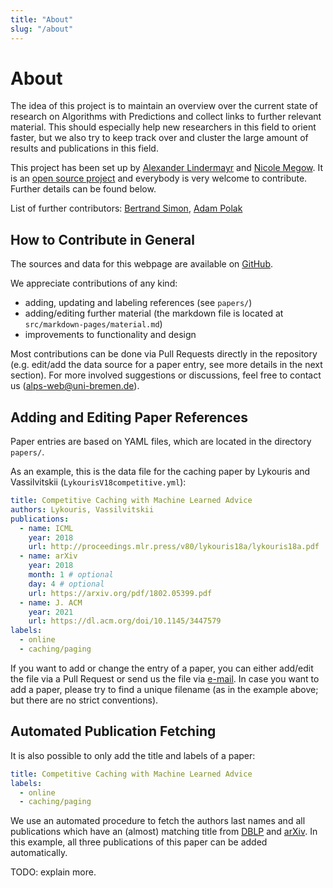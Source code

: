 ```yaml
---
title: "About"
slug: "/about"
---
```


# About

The idea of this project is to maintain an overview over the current state of research on Algorithms with Predictions and collect links to further relevant material. This should especially help new researchers in this field to orient faster, but we also try to keep track over and cluster the large amount of results and publications in this field.

This project has been set up by [Alexander Lindermayr](https://www.uni-bremen.de/en/cslog/team/alexander-lindermayr) and [Nicole Megow](https://www.uni-bremen.de/en/cslog/nmegow). It is an [open source project](https://github.com/algorithms-with-predictions/algorithms-with-predictions.github.io) and everybody is very welcome to contribute. Further details can be found below. 

List of further contributors: [Bertrand Simon](https://cclab.pages.in2p3.fr/bertrand.simon/), [Adam Polak](https://adampolak.github.io/)

## How to Contribute in General

The sources and data for this webpage are available on [GitHub](https://github.com/algorithms-with-predictions/algorithms-with-predictions.github.io).

We appreciate contributions of any kind:

- adding, updating and labeling references (see `papers/`)
- adding/editing further material (the markdown file is located at `src/markdown-pages/material.md`)
- improvements to functionality and design

Most contributions can be done via Pull Requests directly in the repository (e.g. edit/add the data source for a paper entry, see more details in the next section). For more involved suggestions or discussions, feel free to contact us ([alps-web@uni-bremen.de](mailto:alps-web@uni-bremen.de)).

## Adding and Editing Paper References

Paper entries are based on YAML files, which are located in the directory `papers/`.

As an example, this is the data file for the caching paper by Lykouris and Vassilvitskii (`LykourisV18competitive.yml`):

```yml
title: Competitive Caching with Machine Learned Advice
authors: Lykouris, Vassilvitskii
publications:
  - name: ICML
    year: 2018
    url: http://proceedings.mlr.press/v80/lykouris18a/lykouris18a.pdf
  - name: arXiv
    year: 2018
    month: 1 # optional
    day: 4 # optional
    url: https://arxiv.org/pdf/1802.05399.pdf
  - name: J. ACM
    year: 2021
    url: https://dl.acm.org/doi/10.1145/3447579
labels: 
  - online
  - caching/paging 
```

If you want to add or change the entry of a paper, you can either add/edit the file via a Pull Request or send us the file via [e-mail](mailto:alps-web@uni-bremen.de). In case you want to add a paper, please try to find a unique filename (as in the example above; but there are no strict conventions).

## Automated Publication Fetching

It is also possible to only add the title and labels of a paper:

```yml
title: Competitive Caching with Machine Learned Advice
labels: 
  - online
  - caching/paging 
```

We use an automated procedure to fetch the authors last names and all publications which have an (almost) matching title from [DBLP](https://dblp.org) and [arXiv](https://arxiv.org). In this example, all three publications of this paper can be added automatically.

TODO: explain more.
